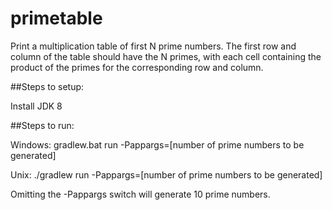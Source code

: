 # primetable
Print a multiplication table of first N prime numbers.
The first row and column of the table should have the N primes, with each cell containing the product of the primes for the corresponding row and column.

##Steps to setup:

Install JDK 8

##Steps to run:

Windows: gradlew.bat run -Pappargs=[number of prime numbers to be generated]

Unix: ./gradlew run -Pappargs=[number of prime numbers to be generated]

Omitting the -Pappargs switch will generate 10 prime numbers.

